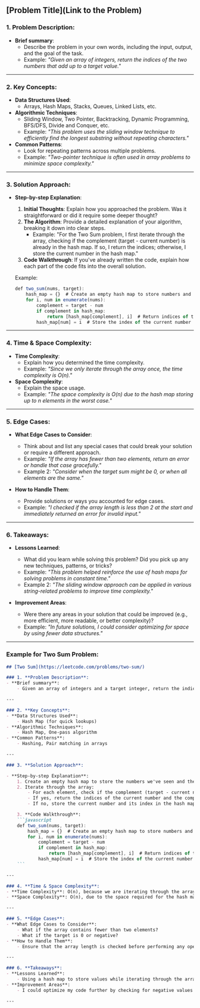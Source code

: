 ## [Problem Title](Link to the Problem)

### 1. **Problem Description**:
- **Brief summary**: 
    - Describe the problem in your own words, including the input, output, and the goal of the task.
    - Example: *"Given an array of integers, return the indices of the two numbers that add up to a target value."*

---

### 2. **Key Concepts**:
- **Data Structures Used**:
    - Arrays, Hash Maps, Stacks, Queues, Linked Lists, etc.
- **Algorithmic Techniques**:
    - Sliding Window, Two Pointer, Backtracking, Dynamic Programming, BFS/DFS, Divide and Conquer, etc.
    - Example: *"This problem uses the sliding window technique to efficiently find the longest substring without repeating characters."*
- **Common Patterns**:
    - Look for repeating patterns across multiple problems.
    - Example: *"Two-pointer technique is often used in array problems to minimize space complexity."*

---

### 3. **Solution Approach**:

- **Step-by-step Explanation**:
    1. **Initial Thoughts**: Explain how you approached the problem. Was it straightforward or did it require some deeper thought?
    2. **The Algorithm**: Provide a detailed explanation of your algorithm, breaking it down into clear steps.
        - Example: "For the Two Sum problem, I first iterate through the array, checking if the complement (target - current number) is already in the hash map. If so, I return the indices; otherwise, I store the current number in the hash map."
    3. **Code Walkthrough**: If you've already written the code, explain how each part of the code fits into the overall solution.
    
    Example:
    ```javascript
    def two_sum(nums, target):
        hash_map = {}  # Create an empty hash map to store numbers and their indices
        for i, num in enumerate(nums):
            complement = target - num
            if complement in hash_map:
                return [hash_map[complement], i]  # Return indices of the two numbers
            hash_map[num] = i  # Store the index of the current number
    ```

---

### 4. **Time & Space Complexity**:
- **Time Complexity**:
    - Explain how you determined the time complexity.
    - Example: *"Since we only iterate through the array once, the time complexity is O(n)."*
- **Space Complexity**:
    - Explain the space usage.
    - Example: *"The space complexity is O(n) due to the hash map storing up to n elements in the worst case."*

---

### 5. **Edge Cases**:
- **What Edge Cases to Consider**:
    - Think about and list any special cases that could break your solution or require a different approach.
    - Example: *"If the array has fewer than two elements, return an error or handle that case gracefully."*
    - Example 2: *"Consider when the target sum might be 0, or when all elements are the same."*
    
- **How to Handle Them**:
    - Provide solutions or ways you accounted for edge cases.
    - Example: *"I checked if the array length is less than 2 at the start and immediately returned an error for invalid input."*

---

### 6. **Takeaways**:
- **Lessons Learned**:
    - What did you learn while solving this problem? Did you pick up any new techniques, patterns, or tricks?
    - Example: *"This problem helped reinforce the use of hash maps for solving problems in constant time."*
    - Example 2: *"The sliding window approach can be applied in various string-related problems to improve time complexity."*
    
- **Improvement Areas**:
    - Were there any areas in your solution that could be improved (e.g., more efficient, more readable, or better complexity)?
    - Example: *"In future solutions, I could consider optimizing for space by using fewer data structures."*

---

### Example for **Two Sum Problem**:

```markdown
## [Two Sum](https://leetcode.com/problems/two-sum/)

### 1. **Problem Description**:
- **Brief summary**:
    - Given an array of integers and a target integer, return the indices of the two numbers that add up to the target.

---

### 2. **Key Concepts**:
- **Data Structures Used**:
    - Hash Map (for quick lookups)
- **Algorithmic Techniques**:
    - Hash Map, One-pass algorithm
- **Common Patterns**:
    - Hashing, Pair matching in arrays

---

### 3. **Solution Approach**:

- **Step-by-step Explanation**:
    1. Create an empty hash map to store the numbers we've seen and their indices.
    2. Iterate through the array:
        - For each element, check if the complement (target - current number) is already in the hash map.
        - If yes, return the indices of the current number and the complement.
        - If no, store the current number and its index in the hash map.

    3. **Code Walkthrough**:
    ```javascript
    def two_sum(nums, target):
        hash_map = {}  # Create an empty hash map to store numbers and their indices
        for i, num in enumerate(nums):
            complement = target - num
            if complement in hash_map:
                return [hash_map[complement], i]  # Return indices of the two numbers
            hash_map[num] = i  # Store the index of the current number
    ```

---

### 4. **Time & Space Complexity**:
- **Time Complexity**: O(n), because we are iterating through the array only once.
- **Space Complexity**: O(n), due to the space required for the hash map to store up to n elements.

---

### 5. **Edge Cases**:
- **What Edge Cases to Consider**:
    - What if the array contains fewer than two elements?
    - What if the target is 0 or negative?
- **How to Handle Them**:
    - Ensure that the array length is checked before performing any operations.

---

### 6. **Takeaways**:
- **Lessons Learned**:
    - Using a hash map to store values while iterating through the array allows us to check for complements in constant time.
- **Improvement Areas**:
    - I could optimize my code further by checking for negative values earlier in the iteration.

---

